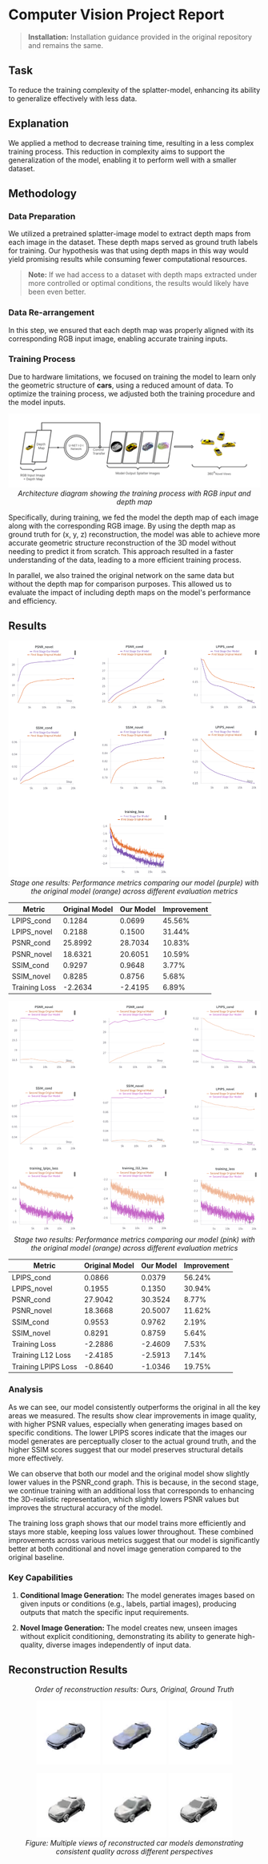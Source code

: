 # Computer Vision Project Report

> **Installation:** Installation guidance provided in the original repository and remains the same.

## Task
To reduce the training complexity of the splatter-model, enhancing its ability to generalize effectively with less data.

## Explanation
We applied a method to decrease training time, resulting in a less complex training process. This reduction in complexity aims to support the generalization of the model, enabling it to perform well with a smaller dataset.

## Methodology

### Data Preparation
We utilized a pretrained splatter-image model to extract depth maps from each image in the dataset. These depth maps served as ground truth labels for training. Our hypothesis was that using depth maps in this way would yield promising results while consuming fewer computational resources.

> **Note:** If we had access to a dataset with depth maps extracted under more controlled or optimal conditions, the results would likely have been even better.

### Data Re-arrangement
In this step, we ensured that each depth map was properly aligned with its corresponding RGB input image, enabling accurate training inputs.

### Training Process
Due to hardware limitations, we focused on training the model to learn only the geometric structure of **cars**, using a reduced amount of data. To optimize the training process, we adjusted both the training procedure and the model inputs. 

<p align="center">
  <img src="results/architecture.png" alt="Training Architecture">
  <br>
  <em>Architecture diagram showing the training process with RGB input and depth map</em>
</p>

Specifically, during training, we fed the model the depth map of each image along with the corresponding RGB image. By using the depth map as ground truth for (x, y, z) reconstruction, the model was able to achieve more accurate geometric structure reconstruction of the 3D model without needing to predict it from scratch. This approach resulted in a faster understanding of the data, leading to a more efficient training process.

In parallel, we also trained the original network on the same data but without the depth map for comparison purposes. This allowed us to evaluate the impact of including depth maps on the model's performance and efficiency.

## Results

<p align="center">
  <img src="results/graphs_first_stage.png" alt="Stage one results">
  <br>
  <em>Stage one results: Performance metrics comparing our model (purple) with the original model (orange) across different evaluation metrics</em>
</p>

<p align="center">
  
| Metric         | Original Model | Our Model | Improvement |
|----------------|----------------|-----------|-------------|
| LPIPS_cond     | 0.1284         | 0.0699    | 45.56%      |
| LPIPS_novel    | 0.2188         | 0.1500    | 31.44%      |
| PSNR_cond      | 25.8992        | 28.7034   | 10.83%      |
| PSNR_novel     | 18.6321        | 20.6051   | 10.59%      |
| SSIM_cond      | 0.9297         | 0.9648    | 3.77%       |
| SSIM_novel     | 0.8285         | 0.8756    | 5.68%       |
| Training Loss  | -2.2634        | -2.4195   | 6.89%       |

</p>

<p align="center">
  <img src="results/graphs_second_stage.png" alt="Stage two results">
  <br>
  <em>
    Stage two results: Performance metrics comparing our model (pink) with the original model (orange) across different evaluation metrics</em>
</p>

<p align="center">  

| Metric               | Original Model | Our Model | Improvement |
|----------------------|----------------|-----------|-------------|
| LPIPS_cond           | 0.0866         | 0.0379    | 56.24%      |
| LPIPS_novel          | 0.1955         | 0.1350    | 30.94%      |
| PSNR_cond            | 27.9042        | 30.3524   | 8.77%       |
| PSNR_novel           | 18.3668        | 20.5007   | 11.62%      |
| SSIM_cond            | 0.9553         | 0.9762    | 2.19%       |
| SSIM_novel           | 0.8291         | 0.8759    | 5.64%       |
| Training Loss        | -2.2886        | -2.4609   | 7.53%       |
| Training L12 Loss    | -2.4185        | -2.5913   | 7.14%       |
| Training LPIPS Loss  | -0.8640        | -1.0346   | 19.75%      |

</p>

### Analysis
As we can see, our model consistently outperforms the original in all the key areas we measured. The results show clear improvements in image quality, with higher PSNR values, especially when generating images based on specific conditions. The lower LPIPS scores indicate that the images our model generates are perceptually closer to the actual ground truth, and the higher SSIM scores suggest that our model preserves structural details more effectively. 

We can observe that both our model and the original model show slightly lower values in the PSNR_cond graph. This is because, in the second stage, we continue training with an additional loss that corresponds to enhancing the 3D-realistic representation, which slightly lowers PSNR values but improves the structural accuracy of the model.

The training loss graph shows that our model trains more efficiently and stays more stable, keeping loss values lower throughout. These combined improvements across various metrics suggest that our model is significantly better at both conditional and novel image generation compared to the original baseline.

### Key Capabilities

1. **Conditional Image Generation:** The model generates images based on given inputs or conditions (e.g., labels, partial images), producing outputs that match the specific input requirements.

2. **Novel Image Generation:** The model creates new, unseen images without explicit conditioning, demonstrating its ability to generate high-quality, diverse images independently of input data.

## Reconstruction Results

<p align="center">
<em>Order of reconstruction results: Ours, Original, Ground Truth</em>
</p>

<p align="center">
  <img src="results/ours.gif" alt="ours">
  <img src="results/original.gif" alt="original">
  <img src="results/gt.gif" alt="gt">
  <br>
</p>

<p align="center">
  <img src="results/ours_2.gif" alt="ours">
  <img src="results/original_2.gif" alt="original">
  <img src="results/gt_2.gif" alt="gt">
  <br>
  <em>Figure: Multiple views of reconstructed car models demonstrating consistent quality across different perspectives</em>
</p>
